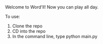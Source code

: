 Welcome to Word'll! Now you can play all day.

To use:

1. Clone the repo
2. CD into the repo
3. In the command line, type python main.py
